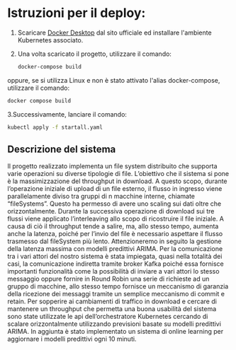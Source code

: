 

# Istruzioni per il deploy:

1. Scaricare [Docker Desktop](https://www.docker.com/products/docker-desktop) dal sito ufficiale ed installare l'ambiente Kubernetes associato.

2. Una volta scaricato il progetto, utilizzare il comando:
   ```bash
   docker-compose build
   ```
oppure, se si utilizza Linux e non è stato attivato l'alias docker-compose, utilizzare il comando:

   ```bash
   docker compose build 
   ```
3.Successivamente, lanciare il comando:

   ```bash
   kubectl apply -f startall.yaml 
```
 ## Descrizione del sistema
   Il progetto realizzato implementa un file system distribuito che supporta varie operazioni su diverse tipologie di file.
   L’obiettivo che il sistema si pone è la massimizzazione del throughput in download.
   A questo scopo, durante l’operazione iniziale di upload di un file esterno, il flusso in ingresso viene parallelamente diviso tra gruppi di n macchine interne, chiamate “fileSystems”.
   Questo ha permesso di avere uno scaling sui dati oltre che orizzontalmente.
   Durante la successiva operazione di download sui tre flussi viene applicato l’interleaving allo scopo di ricostruire il file iniziale.
   A causa di ciò il throughput tende a salire, ma, allo stesso tempo, aumenta anche la latenza, poiché per l’invio del file è necessario aspettare il flusso trasmesso dal fileSystem più lento.
   Attenzioneremo in seguito la gestione della latenza massima con modelli predittivi ARIMA. 
   Per la comunicazione tra i vari attori del nostro sistema è stata impiegata, quasi nella totalità dei casi, la comunicazione indiretta tramite broker Kafka poiché essa fornisce importanti funzionalità come la possibilità di inviare a vari attori lo stesso messaggio oppure fornire in Round Robin una serie di richieste ad un gruppo di macchine, allo stesso tempo fornisce un meccanismo di garanzia della ricezione dei messaggi tramite un semplice meccanismo di commit e retain.
   Per sopperire ai cambiamenti di traffico in download e cercare di mantenere un throughput che permetta una buona usabilità del sistema sono state utilizzate le api dell’orchestratore Kubernetes cercando di scalare orizzontalmente utilizzando previsioni basate su modelli predittivi ARIMA.
   In aggiunta è stato implementato un sistema di online learning per aggiornare i modelli predittivi ogni 10 minuti.

